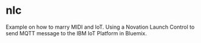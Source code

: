 # nlc
Example on how to marry MIDI and IoT. Using a Novation Launch Control to send MQTT message to the IBM IoT Platform in Bluemix.

